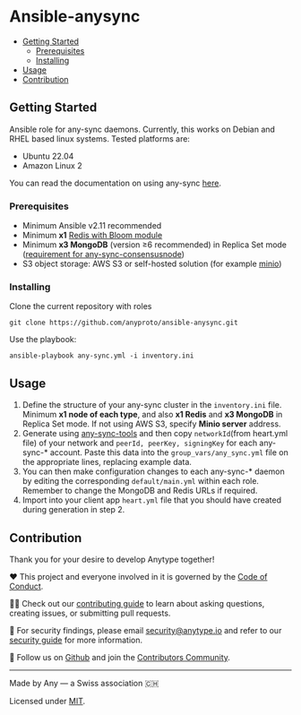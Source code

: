 # Ansible-anysync

- [Getting Started](#getting-started)
  - [Prerequisites](#prerequisites)
  - [Installing](#installing)
- [Usage](#usage)
- [Contribution](#contribution)

## Getting Started

Ansible role for any-sync daemons. Currently, this works on Debian and RHEL based linux systems. Tested platforms are:
* Ubuntu 22.04
* Amazon Linux 2

You can read the documentation on using any-sync [here](https://tech.anytype.io/).

### Prerequisites

* Minimum Ansible v2.11 recommended
* Minimum **x1** [Redis with Bloom module](https://github.com/RedisBloom/RedisBloom)
* Minimum **x3 MongoDB** (version ≥6 recommended) in Replica Set mode ([requirement for any-sync-consensusnode](https://github.com/anyproto/any-sync-consensusnode/blob/v0.1.1/README.md?plain=1#L19))
* S3 object storage: AWS S3 or self-hosted solution (for example [minio](https://github.com/minio/minio))

### Installing

Clone the current repository with roles

```
git clone https://github.com/anyproto/ansible-anysync.git
```

Use the playbook:

```
ansible-playbook any-sync.yml -i inventory.ini
```

## Usage

1. Define the structure of your any-sync cluster in the `inventory.ini` file. Minimum **x1 node of each type**, and also **x1 Redis** and **x3 MongoDB** in Replica Set mode. If not using AWS S3, specify **Minio server** address.
2. Generate using [any-sync-tools](https://github.com/anyproto/any-sync-tools/blob/main/any-sync-network/README.md) and then copy `networkId`(from heart.yml file) of your network and `peerId, peerKey, signingKey` for each any-sync-* account. Paste this data into the `group_vars/any_sync.yml` file on the appropriate lines, replacing example data.
3. You can then make configuration changes to each any-sync-* daemon by editing the corresponding `default/main.yml` within each role. Remember to change the MongoDB and Redis URLs if required.
4. Import into your client app `heart.yml` file that you should have created during generation in step 2.

## Contribution
Thank you for your desire to develop Anytype together!

❤️ This project and everyone involved in it is governed by the [Code of Conduct](https://github.com/anyproto/.github/blob/main/docs/CODE_OF_CONDUCT.md).

🧑‍💻 Check out our [contributing guide](https://github.com/anyproto/.github/blob/main/docs/CONTRIBUTING.md) to learn about asking questions, creating issues, or submitting pull requests.

🫢 For security findings, please email [security@anytype.io](mailto:security@anytype.io) and refer to our [security guide](https://github.com/anyproto/.github/blob/main/docs/SECURITY.md) for more information.

🤝 Follow us on [Github](https://github.com/anyproto) and join the [Contributors Community](https://github.com/orgs/anyproto/discussions).

---
Made by Any — a Swiss association 🇨🇭

Licensed under [MIT](./LICENSE.md).
